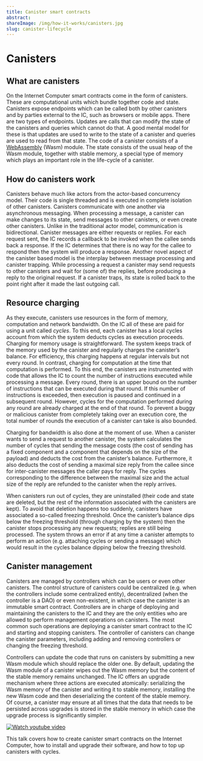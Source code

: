 ```yaml
---
title: Canister smart contracts
abstract:
shareImage: /img/how-it-works/canisters.jpg
slug: canister-lifecycle
---
```


# Canisters

## What are canisters

On the Internet Computer smart contracts come in the form of canisters. These are computational units which bundle together code and state. Canisters expose endpoints which can be called both by other canisters and by parties external to the IC, such as browsers or mobile apps. There are two types of endpoints. Updates are calls that can modify the state of the canisters and queries which cannot do that. A good mental model for these is that updates are used to write to the state of a canister and queries are used to read from that state.
The code of a canister consists of a [WebAssembly](https://webassembly.org/) (Wasm) module. The state consists of the usual heap of the Wasm module, together with stable memory, a special type of memory which plays an important role in the life-cycle of a canister.

## How do canisters work

Canisters behave much like actors from the actor-based concurrency model. Their code is single threaded and is executed in complete isolation of other canisters. Canisters communicate with one another via asynchronous messaging. When processing a message, a canister can make changes to its state, send messages to other canisters, or even create other canisters. Unlike in the traditional actor model, communication is bidirectional. Canister messages are either requests or replies. For each request sent, the IC records a callback to be invoked when the callee sends back a response. If the IC determines that there is no way for the callee to respond then the system will produce a response.
Another novel aspect of the canister based model is the interplay between message processing and canister trapping. While processing a request a canister may send requests to other canisters and wait for (some of) the replies, before producing a reply to the original request.
If a canister traps, its state is rolled back to the point right after it made the last outgoing call.

## Resource charging

As they execute, canisters use resources in the form of memory, computation and network bandwidth. On the IC all of these are paid for using a unit called _cycles_. To this end, each canister has a local cycles account from which the system deducts cycles as execution proceeds. Charging for memory usage is straightforward. The system keeps track of the memory used by the canister and regularly charges the canister’s balance. For efficiency, this charging happens at regular intervals but not every round. In contrast, charging for computation at the time that computation is performed. To this end, the canisters are instrumented with code that allows the IC to count the number of instructions executed while processing a message. Every round, there is an upper bound on the number of instructions that can be executed during that round. If this number of instructions is exceeded, then execution is paused and continued in a subsequent round. However, cycles for the computation performed during any round are already charged at the end of that round. To prevent a buggy or malicious canister from completely taking over an execution core, the total number of rounds the execution of a canister can take is also bounded.

Charging for bandwidth is also done at the moment of use. When a canister wants to send a request to another canister, the system calculates the number of cycles that sending the message costs (the cost of sending has a fixed component and a component that depends on the size of the payload) and deducts the cost from the canister’s balance.
Furthermore, it also deducts the cost of sending a maximal size reply from the callee since for inter-canister messages the caller pays for reply. The cycles corresponding to the difference between the maximal size and the actual size of the reply are refunded to the canister when the reply arrives.

When canisters run out of cycles, they are uninstalled (their code and state are deleted, but the rest of the information associated with the canisters are kept). To avoid that deletion happens too suddenly, canisters have associated a so-called freezing threshold. Once the canister’s balance dips below the freezing threshold (through charging by the system) then the canister stops processing any new requests; replies are still being processed. The system throws an error if at any time a canister attempts to perform an action (e.g. attaching cycles or sending a message) which would result in the cycles balance dipping below the freezing threshold.

## Canister management

Canisters are managed by controllers which can be users or even other canisters.
The control structure of canisters could be centralized (e.g. when the controllers include some centralized entity), decentralized (when the controller is a DAO) or even non-existent, in which case the canister is an immutable smart contract.
Controllers are in charge of deploying and maintaining the canisters to the IC and they are the only entities who are allowed to perform management operations on canisters.
The most common such operations are deploying a canister smart contract to the IC and starting and stopping canisters. The controller of canisters can change the canister parameters, including adding and removing controllers or changing the freezing threshold.

Controllers can update the code that runs on canisters by submitting a new Wasm module which should replace the older one. By default, updating the Wasm module of a canister wipes out the Wasm memory but the content of the stable memory remains unchanged. The IC offers an upgrade mechanism where three actions are executed atomically: serializing the Wasm memory of the canister and writing it to stable memory, installing the new Wasm code and then deserializing the content of the stable memory.
Of course, a canister may ensure at all times that the data that needs to be persisted across upgrades is stored in the stable memory in which case the upgrade process is significantly simpler.

[![Watch youtube video](https://i.ytimg.com/vi/c5nv6vIG3OQ/maxresdefault.jpg)](https://www.youtube.com/watch?v=c5nv6vIG3OQ)

This talk covers how to create canister smart contracts on the Internet Computer, how to install and upgrade their software, and how to top up canisters with cycles.
